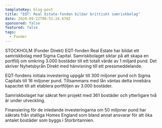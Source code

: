 ```yaml
---
templateKey: blog-post
title: "EQT: Real Estate-fonden bildar brittiskt samriskbolag"
date: 2020-09-22T06:51:24.670Z
sponsored: false
featured: false
tags:
  - Fonder
---
```

STOCKHOLM (Fonder Direkt) EQT-fonden Real Estate har bildat ett samriskbolag med Sigma Capital. Samriskbolaget siktar på att skapa en portfölj om omkring 3.000 bostäder till ett totalt värde av 1 miljard pund. Det skriver Nyhetsbyrån Direkt med hänvisning till ett pressmeddelande.

EQT-fondens initiala investering uppgår till 300 miljoner pund och Sigma Capitals till 16 miljoner pund. Tillsammans med lån väntas detta innebära kapacitet till att etablera portföljen av 3.000 bostäder.

Samriskbolaget har säkrat fem projekt med 361 bostäder och ytterligare två är under utveckling.

Finansiering för de inledande investeringarna om 50 miljoner pund har säkrats från statliga Homes England som bland annat ansvarar för att öka antalet bostäder som byggs i Storbritannien.